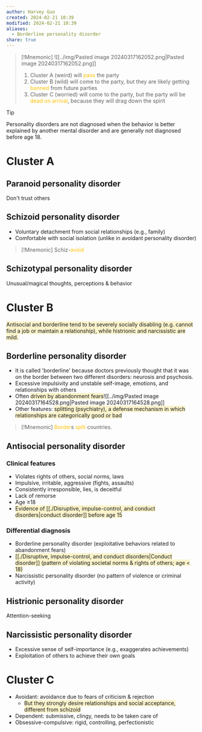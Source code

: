 ```yaml
---
author: Harvey Guo
created: 2024-02-21 10:39
modified: 2024-02-21 10:39
aliases:
  - Borderline personality disorder
share: true
---
```

>[!Mnemonic] 
>![[../img/Pasted image 20240317162052.png|Pasted image 20240317162052.png]]
>1. Cluster A (weird) will <font color="#ffc000">pass</font> the party
>2. Cluster B (wild) will come to the party, but they are likely getting <font color="#ffc000">banned </font>from future parties
>3. Cluster C (worried) will come to the party, but the party will be <font color="#ffc000">dead on arrival</font>, because they will drag down the spirit

>[!tip] 
>Personality disorders are not diagnosed when the behavior is better explained by another mental disorder and are generally not diagnosed before age 18. 
# Cluster A
## Paranoid personality disorder
Don't trust others
## Schizoid personality disorder
- Voluntary detachment from social relationships (e.g., family)
- Comfortable with social isolation (unlike in avoidant personality disorder)
>[!Mnemonic] 
>Schiz-<font color="#ffc000">avoid</font>
## Schizotypal personality disorder
Unusual/magical thoughts, perceptions & behavior
# Cluster B
<span style="background:rgba(240, 200, 0, 0.2)">Antisocial and borderline tend to be severely socially disabling (e.g. cannot find a job or maintain a relationship), while histrionic and narcissistic are mild.</span>
## Borderline personality disorder
- It is called 'borderline' because doctors previously thought that it was on the border between two different disorders: neurosis and psychosis.
- Excessive impulsivity and unstable self-image, emotions, and relationships with others
- Often <span style="background:rgba(240, 200, 0, 0.2)">driven by abandonment fears</span>![[../img/Pasted image 20240317164528.png|Pasted image 20240317164528.png]]
- Other features: <span style="background:rgba(240, 200, 0, 0.2)">splitting (psychiatry), a defense mechanism in which relationships are categorically good or bad</span>
>[!Mnemonic] 
><font color="#ffc000">Border</font>s <font color="#ffc000">split</font> countries.
## Antisocial personality disorder
### Clinical features
- Violates rights of others, social norms, laws
- Impulsive, irritable, aggressive (fights, assaults)
- Consistently irresponsible, lies, is deceitful
- Lack of remorse
- Age ≥18
- <span style="background:rgba(240, 200, 0, 0.2)">Evidence of [[./Disruptive, impulse-control, and conduct disorders|conduct disorder]] before age 15</span>
### Differential diagnosis
- Borderline personality disorder (exploitative behaviors related to abandonment fears)
- <span style="background:rgba(240, 200, 0, 0.2)">[[./Disruptive, impulse-control, and conduct disorders|Conduct disorder]] (pattern of violating societal norms & rights of others; age &lt; 18)</span>
- Narcissistic personality disorder (no pattern of violence or criminal activity)
## Histrionic personality disorder
Attention-seeking
## Narcissistic personality disorder
- Excessive sense of self-importance (e.g., exaggerates achievements)
- Exploitation of others to achieve their own goals
# Cluster C
- Avoidant: avoidance due to fears of criticism & rejection
	- <span style="background:rgba(240, 200, 0, 0.2)">But they strongly desire relationships and social acceptance, different from schizoid</span>
- Dependent: submissive, clingy, needs to be taken care of
- Obsessive-compulsive: rigid, controlling, perfectionistic